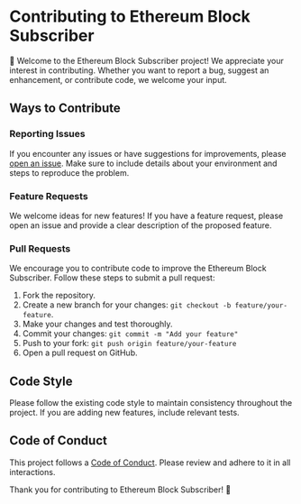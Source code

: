# Contributing to Ethereum Block Subscriber

👋 Welcome to the Ethereum Block Subscriber project! We appreciate your interest in contributing. Whether you want to report a bug, suggest an enhancement, or contribute code, we welcome your input.

## Ways to Contribute

### Reporting Issues

If you encounter any issues or have suggestions for improvements, please [open an issue](https://github.com/okpyjs/ethereum-block-subscriber/issues). Make sure to include details about your environment and steps to reproduce the problem.

### Feature Requests

We welcome ideas for new features! If you have a feature request, please open an issue and provide a clear description of the proposed feature.

### Pull Requests

We encourage you to contribute code to improve the Ethereum Block Subscriber. Follow these steps to submit a pull request:

1. Fork the repository.
2. Create a new branch for your changes: `git checkout -b feature/your-feature`.
3. Make your changes and test thoroughly.
4. Commit your changes: `git commit -m "Add your feature"`
5. Push to your fork: `git push origin feature/your-feature`
6. Open a pull request on GitHub.

## Code Style

Please follow the existing code style to maintain consistency throughout the project. If you are adding new features, include relevant tests.

## Code of Conduct

This project follows a [Code of Conduct](CODE_OF_CONDUCT.md). Please review and adhere to it in all interactions.

Thank you for contributing to Ethereum Block Subscriber! 🚀

